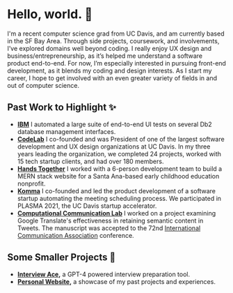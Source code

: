 # Hello, world. 🚀
I'm a recent computer science grad from UC Davis, and am currently based in the SF Bay Area. Through side projects, coursework, and involvements, I’ve explored domains well beyond coding. I really enjoy UX design and business/entrepreneurship, as it’s helped me understand a software product end-to-end. For now, I’m especially interested in pursuing front-end development, as it blends my coding and design interests. As I start my career, I hope to get involved with an even greater variety of fields in and out of computer science.

## Past Work to Highlight ✨
- **[IBM](https://www.ibm.com/us-en)** I automated a large suite of end-to-end UI tests on several Db2 database management interfaces.
- **[CodeLab](https://www.codelabdavis.com/)** I co-founded and was President of one of the largest software development and UX design organizations at UC Davis. In my three years leading the organization, we completed 24 projects, worked with 15 tech startup clients, and had over 180 members.
- **[Hands Together](https://www.handstogether-sa.org/)** I worked with a 6-person development team to build a MERN stack website for a Santa Ana-based early childhood education nonprofit.
- **[Komma](https://edwardchew.vercel.app/komma-meetings)** I co-founded and led the product development of a software startup automating the meeting scheduling process. We participated in PLASMA 2021, the UC Davis startup accelerator.
- **[Computational Communication Lab](https://c2.ucdavis.edu/)** I worked on a project examining Google Translate's effectiveness in retaining semantic content in Tweets. The manuscript was accepted to the 72nd [International Communication Association](https://www.icahdq.org/) conference.

## Some Smaller Projects 🌱
- **[Interview Ace](https://github.com/edward-chew/interview-ace),** a GPT-4 powered interview preparation tool.
- **[Personal Website](https://www.edwardchew.me/),** a showcase of my past projects and experiences.
